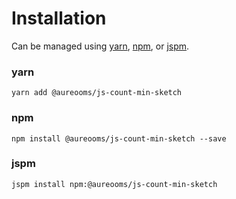 # Installation

Can be managed using
[yarn](https://yarnpkg.com/en/docs),
[npm](https://docs.npmjs.com),
or [jspm](https://jspm.org/docs).


### yarn
```terminal
yarn add @aureooms/js-count-min-sketch
```

### npm
```terminal
npm install @aureooms/js-count-min-sketch --save
```

### jspm
```terminal
jspm install npm:@aureooms/js-count-min-sketch
```
